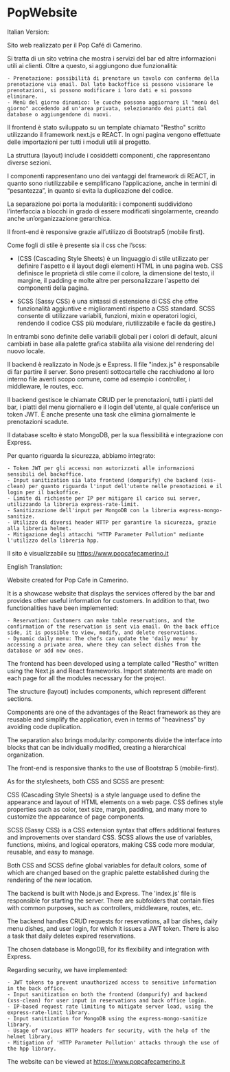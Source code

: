 # PopWebsite

Italian Version:

Sito web realizzato per il Pop Café di Camerino.

Si tratta di un sito vetrina che mostra i servizi del bar ed altre informazioni utili ai clienti. Oltre a questo, si aggiungono due funzionalità:

    - Prenotazione: possibilità di prenotare un tavolo con conferma della prenotazione via email. Dal lato backoffice si possono visionare le prenotazioni, si possono modificare i loro dati e si possono eliminare.
    - Menù del giorno dinamico: le cuoche possono aggiornare il "menù del giorno" accedendo ad un'area privata, selezionando dei piatti dal database o aggiungendone di nuovi.

Il frontend è stato sviluppato su un template chiamato "Restho" scritto utilizzando il framework next.js e REACT. In ogni pagina vengono effettuate delle importazioni per tutti i moduli utili al progetto. 

La struttura (layout) include i cosiddetti componenti, che rappresentano diverse sezioni.

I componenti rappresentano uno dei vantaggi del framework di REACT, in quanto sono riutilizzabile  e semplificano l’applicazione, anche in termini di “pesantezza”, in quanto si evita la duplicazione del codice. 

La separazione poi porta la modularità: i componenti suddividono l’interfaccia a blocchi in grado di essere modificati singolarmente, creando anche un’organizzazione gerarchica.

Il front-end è responsive grazie all’utilizzo di Bootstrap5 (mobile first).

Come fogli di stile è presente sia il css che l’scss:

- (CSS (Cascading Style Sheets) è un linguaggio di stile utilizzato per definire l'aspetto e il layout degli elementi HTML in una pagina web. CSS definisce le proprietà di stile come il colore, la dimensione del testo, il margine, il padding e molte altre per personalizzare l'aspetto dei componenti della pagina.

- SCSS (Sassy CSS) è una sintassi di estensione di CSS che offre funzionalità aggiuntive e miglioramenti rispetto a CSS standard. SCSS consente di utilizzare variabili, funzioni, mixin e operatori logici, rendendo il codice CSS più modulare, riutilizzabile e facile da gestire.)

In entrambi sono definite delle variabili globali per i colori di default, alcuni cambiati in base alla palette grafica stabilita alla visione del rendering del nuovo locale.

Il backend è realizzato in Node.js e Express. Il file "index.js" è responsabile di far partire il server. Sono presenti sottocartelle che racchiudono al loro interno file aventi scopo comune, come ad esempio i controller, i middleware, le routes, ecc.

Il backend gestisce le chiamate CRUD per le prenotazioni, tutti i piatti del bar, i piatti del menu giornaliero e il login dell'utente, al quale conferisce un token JWT. È anche presente una task che elimina giornalmente le prenotazioni scadute.

Il database scelto è stato MongoDB, per la sua flessibilità e integrazione con Express.

Per quanto riguarda la sicurezza, abbiamo integrato:

    - Token JWT per gli accessi non autorizzati alle informazioni sensibili del backoffice.
    - Input sanitization sia lato frontend (dompurify) che backend (xss-clean) per quanto riguarda l'input dell'utente nelle prenotazioni e il login per il backoffice.
    - Limite di richieste per IP per mitigare il carico sui server, utilizzando la libreria express-rate-limit.
    - Sanitizzazione dell'input per MongoDB con la libreria express-mongo-sanitize.
    - Utilizzo di diversi header HTTP per garantire la sicurezza, grazie alla libreria helmet.
    - Mitigazione degli attacchi "HTTP Parameter Pollution" mediante l'utilizzo della libreria hpp.

Il sito è visualizzabile su https://www.popcafecamerino.it

English Translation:

Website created for Pop Cafe in Camerino.

It is a showcase website that displays the services offered by the bar and provides other useful information for customers. In addition to that, two functionalities have been implemented:

    - Reservation: Customers can make table reservations, and the confirmation of the reservation is sent via email. On the back office side, it is possible to view, modify, and delete reservations.
    - Dynamic daily menu: The chefs can update the 'daily menu' by accessing a private area, where they can select dishes from the database or add new ones. 

The frontend has been developed using a template called "Restho" written using the Next.js and React frameworks. Import statements are made on each page for all the modules necessary for the project.

The structure (layout) includes components, which represent different sections.

Components are one of the advantages of the React framework as they are reusable and simplify the application, even in terms of "heaviness" by avoiding code duplication.

The separation also brings modularity: components divide the interface into blocks that can be individually modified, creating a hierarchical organization.

The front-end is responsive thanks to the use of Bootstrap 5 (mobile-first).

As for the stylesheets, both CSS and SCSS are present:

CSS (Cascading Style Sheets) is a style language used to define the appearance and layout of HTML elements on a web page. CSS defines style properties such as color, text size, margin, padding, and many more to customize the appearance of page components.

SCSS (Sassy CSS) is a CSS extension syntax that offers additional features and improvements over standard CSS. SCSS allows the use of variables, functions, mixins, and logical operators, making CSS code more modular, reusable, and easy to manage.

Both CSS and SCSS define global variables for default colors, some of which are changed based on the graphic palette established during the rendering of the new location.

The backend is built with Node.js and Express. The 'index.js' file is responsible for starting the server. There are subfolders that contain files with common purposes, such as controllers, middleware, routes, etc.

The backend handles CRUD requests for reservations, all bar dishes, daily menu dishes, and user login, for which it issues a JWT token. There is also a task that daily deletes expired reservations.

The chosen database is MongoDB, for its flexibility and integration with Express.

Regarding security, we have implemented:

    - JWT tokens to prevent unauthorized access to sensitive information in the back office.
    - Input sanitization on both the frontend (dompurify) and backend (xss-clean) for user input in reservations and back office login.
    - IP-based request rate limiting to mitigate server load, using the express-rate-limit library.
    - Input sanitization for MongoDB using the express-mongo-sanitize library.
    - Usage of various HTTP headers for security, with the help of the helmet library.
    - Mitigation of 'HTTP Parameter Pollution' attacks through the use of the hpp library.

The website can be viewed at https://www.popcafecamerino.it

